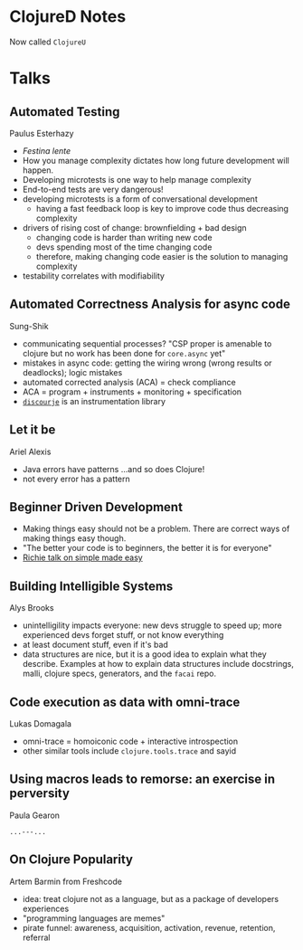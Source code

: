 # ClojureD Notes

Now called `ClojureU`

# Talks

## Automated Testing

Paulus Esterhazy

- _Festina lente_
- How you manage complexity dictates how long future development will happen.
- Developing microtests is one way to help manage complexity
- End-to-end tests are very dangerous!
- developing microtests is a form of conversational development
  - having a fast feedback loop is key to improve code thus decreasing complexity
- drivers of rising cost of change: brownfielding + bad design
  - changing code is harder than writing new code
  - devs spending most of the time changing code
  - therefore, making changing code easier is the solution to managing complexity
- testability correlates with modifiability


## Automated Correctness Analysis for async code

Sung-Shik

- communicating sequential processes? "CSP proper is amenable to clojure but no work has been done for `core.async` yet"
- mistakes in async code: getting the wiring wrong (wrong results or deadlocks); logic mistakes
- automated corrected analysis (ACA) = check compliance
- ACA = program + instruments + monitoring + specification
- [`discourje`](github.com/discourje) is an instrumentation library


## Let it be

Ariel Alexis

- Java errors have patterns ...and so does Clojure!
- not every error has a pattern


## Beginner Driven Development

- Making things easy should not be a problem. There are correct ways of making things easy though.
- "The better your code is to beginners, the better it is for everyone"
- [Richie talk on simple made easy](https://www.youtube.com/watch?v=LKtk3HCgTa8)


## Building Intelligible Systems

Alys Brooks

- unintelligility impacts everyone: new devs struggle to speed up; more experienced devs forget stuff, or not know everything
- at least document stuff, even if it's bad
- data structures are nice, but it is a good idea to explain what they describe. Examples at how to explain data structures include docstrings, malli, clojure specs, generators, and the `facai` repo.


## Code execution as data with omni-trace

Lukas Domagala

- omni-trace = homoiconic code + interactive introspection
- other similar tools include `clojure.tools.trace` and sayid


## Using macros leads to remorse: an exercise in perversity

Paula Gearon

```
...---...
```

## On Clojure Popularity

Artem Barmin from Freshcode

- idea: treat clojure not as a language, but as a package of developers experiences
- "programming languages are memes"
- pirate funnel: awareness, acquisition, activation, revenue, retention, referral

